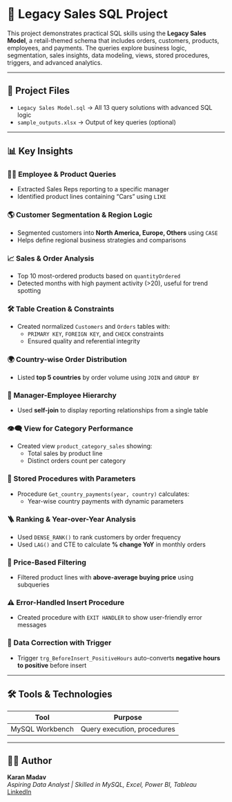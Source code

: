 # 🧮 Legacy Sales SQL Project

This project demonstrates practical SQL skills using the **Legacy Sales Model**, a retail-themed schema that includes orders, customers, products, employees, and payments. The queries explore business logic, segmentation, sales insights, data modeling, views, stored procedures, triggers, and advanced analytics.

---

## 📂 Project Files

- `Legacy Sales Model.sql` → All 13 query solutions with advanced SQL logic
- `sample_outputs.xlsx` → Output of key queries (optional)

---

## 📊 Key Insights

### 🧑‍💼 Employee & Product Queries
- Extracted Sales Reps reporting to a specific manager
- Identified product lines containing “Cars” using `LIKE`

### 🌎 Customer Segmentation & Region Logic
- Segmented customers into **North America, Europe, Others** using `CASE`  
- Helps define regional business strategies and comparisons

### 📈 Sales & Order Analysis
- Top 10 most-ordered products based on `quantityOrdered`
- Detected months with high payment activity (>20), useful for trend spotting

### 🛠️ Table Creation & Constraints
- Created normalized `Customers` and `Orders` tables with:
  - `PRIMARY KEY`, `FOREIGN KEY`, and `CHECK` constraints
  - Ensured quality and referential integrity

### 🌍 Country-wise Order Distribution
- Listed **top 5 countries** by order volume using `JOIN` and `GROUP BY`

### 🔁 Manager-Employee Hierarchy
- Used **self-join** to display reporting relationships from a single table

### 👁️‍🗨️ View for Category Performance
- Created view `product_category_sales` showing:
  - Total sales by product line
  - Distinct orders count per category

### 🧮 Stored Procedures with Parameters
- Procedure `Get_country_payments(year, country)` calculates:
  - Year-wise country payments with dynamic parameters

### 🪜 Ranking & Year-over-Year Analysis
- Used `DENSE_RANK()` to rank customers by order frequency  
- Used `LAG()` and CTE to calculate **% change YoY** in monthly orders

### 💸 Price-Based Filtering
- Filtered product lines with **above-average buying price** using subqueries

### ⚠️ Error-Handled Insert Procedure
- Created procedure with `EXIT HANDLER` to show user-friendly error messages

### 🔄 Data Correction with Trigger
- Trigger `trg_BeforeInsert_PositiveHours` auto-converts **negative hours to positive** before insert

---

## 🛠️ Tools & Technologies

| Tool             | Purpose                      |
|------------------|------------------------------|
| MySQL Workbench  | Query execution, procedures  |

---

## 👨‍💻 Author

**Karan Madav**  
*Aspiring Data Analyst | Skilled in MySQL, Excel, Power BI, Tableau*  
[LinkedIn](https://www.linkedin.com/in/karan-madav) 



